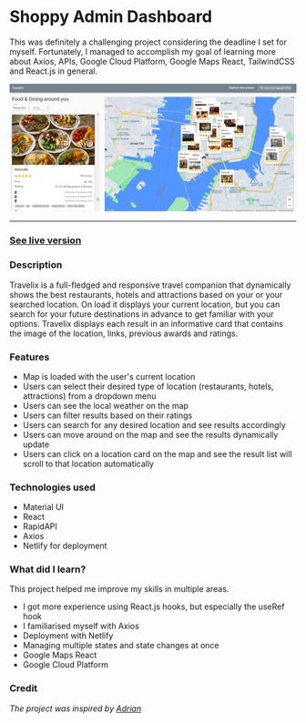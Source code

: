 # Shoppy Admin Dashboard

This was definitely a challenging project considering the deadline I set for myself. Fortunately, I managed to accomplish my goal of learning more about Axios, APIs, Google Cloud Platform, Google Maps React, TailwindCSS and React.js in general.

![Demo of travelix](travelix-demo.png)

---

### [See live version](https://travelix-app-ruben.netlify.app/)

### Description

Travelix is a full-fledged and responsive travel companion that dynamically shows the best restaurants, hotels and attractions based on your or your searched location. On load it displays your current location, but you can search for your future destinations in advance to get familiar with your options. Travelix displays each result in an informative card that contains the image of the location, links, previous awards and ratings.

### Features

- Map is loaded with the user's current location
- Users can select their desired type of location (restaurants, hotels, attractions) from a dropdown menu
- Users can see the local weather on the map
- Users can filter results based on their ratings
- Users can search for any desired location and see results accordingly
- Users can move around on the map and see the results dynamically update
- Users can click on a location card on the map and see the result list will scroll to that location automatically

### Technologies used

- Material UI
- React
- RapidAPI
- Axios
- Netlify for deployment

### What did I learn?

This project helped me improve my skills in multiple areas.

- I got more experience using React.js hooks, but especially the useRef hook
- I familiarised myself with Axios
- Deployment with Netlify
- Managing multiple states and state changes at once
- Google Maps React
- Google Cloud Platform

### Credit

_The project was inspired by [Adrian](https://www.completepathtojavascriptmastery.com/)_
